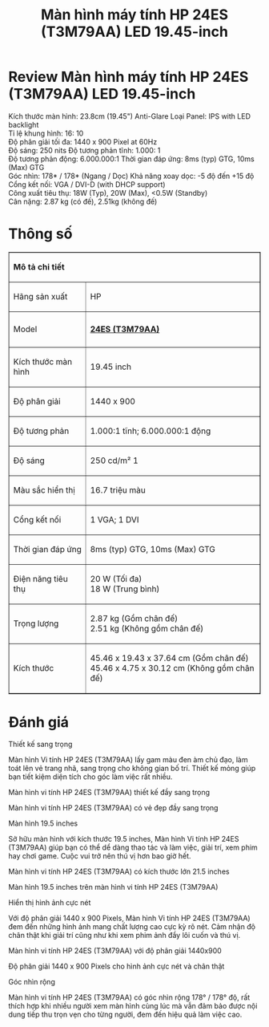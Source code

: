 ﻿---
priority: b
title: Màn hình máy tính HP 24ES (T3M79AA) LED 19.45-inch
layout: ArtistPage
category: artists
path: '/artists/hp-20kd/'
key: hp20kd

meta: Màn hình máy tính HP 24ES (T3M79AA) LED 19.45-inch
keywords: Màn hình máy tính 24ES (T3M79AA) LED 19.45-inch

location: Hồ chí minh
prices: 2,500,000
orders: 
messages: https://www.facebook.com/messages/t/oktotcom
website: 
bandcamp: 
bandcampLabelTrack: 
facebook: http://phukientrangtricuoi/payments
mixcloud: 
soundcloud: 
youtube: 
discogs: 
---

# Review Màn hình máy tính HP 24ES (T3M79AA) LED 19.45-inch

Kích thước màn hình:		23.8cm (19.45") Anti-Glare 
Loại Panel: IPS with LED backlight	
Tỉ lệ khung hình: 16: 10	
Độ phân giải tối đa: 1440 x 900 Pixel at 60Hz	
Độ sáng: 250 nits 
Độ tương phản tĩnh: 1.000: 1	
Độ tương phản động: 6.000.000:1	
Thời gian đáp ứng: 8ms (typ) GTG, 10ms (Max) GTG	
Góc nhìn: 178* / 178* (Ngang / Dọc)	
Khả năng xoay dọc: -5 độ đến +15 độ	
Cổng kết nối: VGA / DVI-D (with DHCP support)	
Công xuất tiêu thụ: 18W (Typ), 20W (Max), <0.5W (Standby)	
Cân nặng: 2.87 kg (có đế), 2.51kg (không đế)


# Thông số

<table border="1">
<tbody>
<tr>
<td colspan="2" width="498">
<p><strong>Mô tả&nbsp;chi tiết</strong>&nbsp;</p>
</td>
</tr>
<tr>
<td width="145">
<p>Hãng sản xuất</p>
</td>
<td width="353">HP</td>
</tr>
<tr>
<td width="145">
<p>Model</p>
</td>
<td width="353">
<h4><a href="../artists/hp-20kd/">24ES (T3M79AA)</a></h4>
</td>
</tr>
<tr>
<td width="145">
<p>Kích thước màn hình</p>
</td>
<td width="353">
<p>19.45 inch</p>
</td>
</tr>
<tr>
<td width="145">
<p>Độ phân giải</p>
</td>
<td width="353">
<p>1440 x&nbsp;900</p>
</td>
</tr>
<tr>
<td width="145">
<p>Độ tương phản</p>
</td>
<td width="353">
<p>1.000:1 tĩnh; 6.000.000:1 động</p>
</td>
</tr>
<tr>
<td width="145">
<p>Độ sáng</p>
</td>
<td width="353">
<p>250 cd/m² 1</p>
</td>
</tr>
<tr>
<td width="145">
<p>Màu sắc hiển thị</p>
</td>
<td width="353">
<p>16.7 triệu màu</p>
</td>
</tr>
<tr>
<td width="145">
<p>Cổng kết nối</p>
</td>
<td width="353">
<p>1 VGA; 1&nbsp;DVI</p>
</td>
</tr>
<tr>
<td width="145">
<p>Thời gian đáp ứng</p>
</td>
<td width="353">
<p>8ms (typ) GTG, 10ms (Max) GTG</p>
</td>
</tr>
<tr>
<td width="145">
<p>Điện năng tiêu thụ</p>
</td>
<td width="353">
<p>20 W (Tối đa)<br>18 W (Trung bình)</p>
</td>
</tr>
<tr>
<td width="145">
<p>Trọng lượng</p>
</td>
<td width="353">
<p>2.87&nbsp;kg (Gồm chân đế)<br>2.51&nbsp;kg (Không gồm chân đế)</p>
</td>
</tr>
<tr>
<td width="145">
<p>Kích thước</p>
</td>
<td width="353">
<p>45.46 x 19.43 x 37.64 cm&nbsp;(Gồm chân đế)<br>45.46 x 4.75 x 30.12 cm&nbsp;(Không gồm chân đế)</p>
</td>
</tr>
</tbody>
</table>

# Đánh giá

Thiết kế sang trọng

Màn hình Vi tính HP 24ES (T3M79AA) lấy gam màu đen àm chủ đạo, làm toát lên vẻ trang nhã, sang trọng cho không gian bố trí. Thiết kế mỏng giúp bạn tiết kiệm diện tích cho góc làm việc rất nhiều.

Màn hình vi tính HP 24ES (T3M79AA) thiết kế đầy sang trọng

Màn hình vi tính HP 24ES (T3M79AA) có vẻ đẹp đầy sang trọng

Màn hình 19.5 inches

Sở hữu màn hình với kích thước 19.5 inches, Màn hình Vi tính HP 24ES (T3M79AA) giúp bạn có thể dể dàng thao tác và làm việc, giải trí, xem phim hay chơi game. Cuộc vui trở nên thú vị hơn bao giờ hết.

Màn hình vi tính HP 24ES (T3M79AA) có kích thước lớn 21.5 inches

Màn hình 19.5 inches trên màn hình vi tính HP 24ES (T3M79AA)

Hiển thị hình ảnh cực nét

Với độ phân giải 1440 x 900 Pixels, Màn hình Vi tính HP 24ES (T3M79AA) đem đến những hình ảnh mang chất lượng cao cực kỳ rõ nét. Cảm nhận độ chân thật khi giải trí cũng như khi xem phim ảnh đầy lôi cuốn và thú vị.

Màn hình vi tính HP 24ES (T3M79AA) với độ phân giải 1440x900

Độ phân giải 1440 x 900 Pixels cho hình ảnh cực nét và chân thật

Góc nhìn rộng

Màn hình vi tính HP 24ES (T3M79AA) có góc nhìn rộng 178° / 178° độ, rất thích hợp khi nhiều người xem màn hình cùng lúc mà vẫn đảm bảo được nội dung tiếp thu trọn vẹn cho từng người, đem đến hiệu quả làm việc cao.



